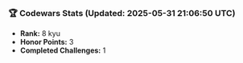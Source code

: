 ### 🏆 Codewars Stats (Updated: 2025-05-31 21:06:50 UTC)

- **Rank:** 8 kyu
- **Honor Points:** 3
- **Completed Challenges:** 1
